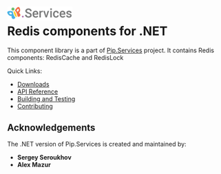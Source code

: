 # <img src="https://github.com/pip-services/pip-services/raw/master/design/Logo.png" alt="Pip.Services Logo" style="max-width:30%"> <br/> Redis components for .NET

This component library is a part of [Pip.Services](https://github.com/pip-services/pip-services) project.
It contains Redis components: RedisCache and RedisLock

Quick Links:

* [Downloads](https://github.com/pip-services-dotnet/pip-services-redis-dotnet/blob/master/doc/Downloads.md)
* [API Reference](https://rawgit.com/pip-services-dotnet/pip-services-redis-dotnet/master/doc/api/index.html)
* [Building and Testing](https://github.com/pip-services-dotnet/pip-services-redis-dotnet/blob/master/doc/Development.md)
* [Contributing](https://github.com/pip-services-dotnet/pip-services-redis-dotnet/blob/master/doc/Development.md/#contrib)
## Acknowledgements

The .NET version of Pip.Services is created and maintained by:
- **Sergey Seroukhov**
- **Alex Mazur**

